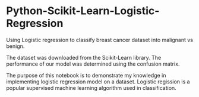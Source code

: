# Python-Scikit-Learn-Logistic-Regression
Using Logistic regression to classify breast cancer dataset into malignant vs benign. 

The dataset was downloaded from the Scikit-Learn library. The performance of our model was determined using the confusion matrix. 

The purpose of this notebook is to demonstrate my knowledge in implementing logistic regression model on a dataset. Logistic regission is a popular supervised machine learning algorithm used in classification.
